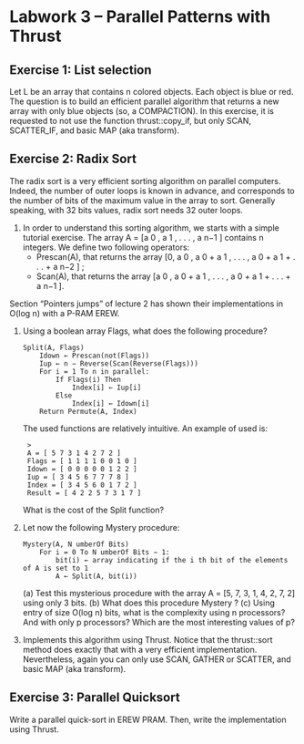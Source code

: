 # Labwork 3 – Parallel Patterns with Thrust

## Exercise 1: List selection

Let L be an array that contains n colored objects. Each object is blue or red. The question is to build an efficient parallel algorithm that returns a new array with only blue objects (so, a COMPACTION).
In this exercise, it is requested to not use the function thrust::copy_if, but only SCAN, SCATTER_IF, and basic MAP (aka transform).

## Exercise 2: Radix Sort

The radix sort is a very efficient sorting algorithm on parallel computers. Indeed, the number of outer loops is known in advance, and corresponds to the number of bits of the maximum value in the array to sort. Generally speaking, with 32 bits values, radix sort needs 32 outer loops.
1. In order to understand this sorting algorithm, we starts with a simple tutorial exercise.
	The array A = [a 0 , a 1 , . . . , a n−1 ] contains n integers. We define two following operators:
	- Prescan(A), that returns the array [0, a 0 , a 0 + a 1 , . . . , a 0 + a 1 + . . . + a n−2 ] ;
	- Scan(A), that returns the array [a 0 , a 0 + a 1 , . . . , a 0 + a 1 + . . . + a n−1 ].

Section “Pointers jumps” of lecture 2 has shown their implementations in O(log n) with a P-RAM EREW.

1. Using a boolean array Flags, what does the following procedure?
	```
	Split(A, Flags)
		Idown ← Prescan(not(Flags))
		Iup ← n − Reverse(Scan(Reverse(Flags)))
		For i = 1 To n in parallel:
			If Flags(i) Then
				Index[i] ← Iup[i]
			Else
				Index[i] ← Idown[i]
		Return Permute(A, Index)
	```
	The used functions are relatively intuitive. An example of used is:

		> 
		A = [ 5 7 3 1 4 2 7 2 ]
		Flags = [ 1 1 1 1 0 0 1 0 ]
		Idown = [ 0 0 0 0 0 1 2 2 ]
		Iup = [ 3 4 5 6 7 7 7 8 ]
		Index = [ 3 4 5 6 0 1 7 2 ]
		Result = [ 4 2 2 5 7 3 1 7 ]

	What is the cost of the Split function?
2. Let now the following Mystery procedure:
	```
	Mystery(A, N umberOf Bits)
		For i = 0 To N umberOf Bits − 1:
			bit(i) ← array indicating if the i th bit of the elements of A is set to 1
			A ← Split(A, bit(i))
	```
	(a) Test this mysterious procedure with the array A = [5, 7, 3, 1, 4, 2, 7, 2] using only 3 bits.
	(b) What does this procedure Mystery ?
	\(c\) Using entry of size O(log n) bits, what is the complexity using n processors? And with only p processors? Which are the most interesting values of p?

2. Implements this algorithm using Thrust. Notice that the thrust::sort method does exactly that with a very efficient implementation. Nevertheless, again you can only use SCAN, GATHER or SCATTER, and basic MAP (aka transform). 

## Exercise 3: Parallel Quicksort

Write a parallel quick-sort in EREW PRAM. Then, write the implementation using Thrust.